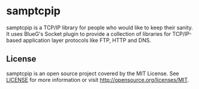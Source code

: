 samptcpip
=========

samptcpip is a TCP/IP library for people who would like to keep
their sanity. It uses BlueG's Socket plugin to provide a collection
of libraries for TCP/IP-based application layer protocols like FTP,
HTTP and DNS.

License
-------

samptcpip is an open source project covered by the MIT License. See
[LICENSE](LICENSE) for more information or visit
http://opensource.org/licenses/MIT.
